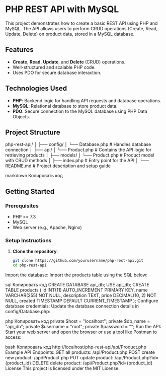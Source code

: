 # PHP REST API with MySQL

This project demonstrates how to create a basic REST API using PHP and MySQL. The API allows users to perform CRUD operations (Create, Read, Update, Delete) on product data, stored in a MySQL database.

## Features
- **Create**, **Read**, **Update**, and **Delete** (CRUD) operations.
- Well-structured and scalable PHP code.
- Uses PDO for secure database interaction.

## Technologies Used
- **PHP**: Backend logic for handling API requests and database operations.
- **MySQL**: Relational database to store product data.
- **PDO**: Secure connection to the MySQL database using PHP Data Objects.

## Project Structure
php-rest-api/ │ ├── config/ │ └── Database.php # Handles database connection │ ├── api/ │ └── Product.php # Contains the API logic for retrieving products │ ├── models/ │ └── Product.php # Product model with CRUD methods │ ├── index.php # Entry point for the API │ └── README.md # Project description and setup guide

markdown
Копировать код

## Getting Started

### Prerequisites
- PHP >= 7.3
- MySQL
- Web server (e.g., Apache, Nginx)

### Setup Instructions
1. **Clone the repository**:
   ```bash
   git clone https://github.com/yourusername/php-rest-api.git
   cd php-rest-api
Import the database: Import the products table using the SQL below:

sql
Копировать код
CREATE DATABASE api_db;
USE api_db;
CREATE TABLE products (
    id INT(11) AUTO_INCREMENT PRIMARY KEY,
    name VARCHAR(255) NOT NULL,
    description TEXT,
    price DECIMAL(10, 2) NOT NULL,
    created TIMESTAMP DEFAULT CURRENT_TIMESTAMP
);
Configure database credentials: Update the database connection details in config/Database.php:

php
Копировать код
private $host = "localhost";
private $db_name = "api_db";
private $username = "root";
private $password = "";
Run the API: Start your web server and open the browser or use a tool like Postman to access:

bash
Копировать код
http://localhost/php-rest-api/api/Product.php
Example API Endpoints:
GET all products: /api/Product.php
POST create new product: /api/Product.php
PUT update product: /api/Product.php?id={product_id}
DELETE delete product: /api/Product.php?id={product_id}
License
This project is licensed under the MIT License.
